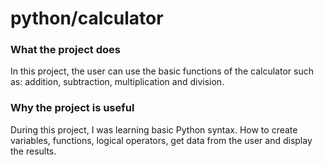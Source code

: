# python/calculator



### What the project does

In this project, the user can use the basic functions of the calculator such as: addition, subtraction, multiplication and division.



### Why the project is useful

During this project, I was learning basic Python syntax. How to create variables, functions, logical operators, get data from the user and display the results.

